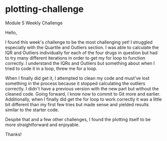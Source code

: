 # plotting-challenge
Module 5 Weekly Challenge

Hello, 

I found this week's challenge to be the most challenging yet! I struggled especially with the Quartile and Outliers section. I was able to calculate the IQR and Outliers individually for each of the four drugs in question but had to try many different iterations in order to get my for loop to function correctly. I understand the IQRs and Outliers but something about when I tried to code it in a loop, threw me for a loop. 

When I finally did get it, I attempted to clean my code and must've lost something in the process because it stopped calculating the outliers correctly. I didn't have a previous version with the new part but without the cleaned code. Going forward, I know now to commit to Git more and earlier. Additionally, when I finally did get the for loop to work correctly it was a little bit different than my first few tries but made sense and yielded results similar to the starter code. 

Despite that and a few other challenges, I found the plotting itself to be more straightforward and enjoyable. 

Thanks!

